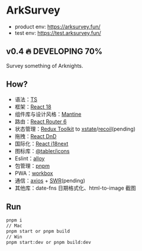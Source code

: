 # ArkSurvey

- product env: https://arksurvey.fun/
- test env: https://test.arksurvey.fun/

## v0.4 🔥 DEVELOPING 70%

Survey something of Arknights.

## How?

- 语法：[TS](https://www.typescriptlang.org/docs/handbook/intro.html)
- 框架：[React 18](https://beta.reactjs.org/learn/passing-data-deeply-with-context)
- 组件库与设计风格：[Mantine](https://mantine.dev/core/app-shell/)
- 路由：[React Router 6](https://reactrouter.com/docs/en/v6/getting-started/overview)
- 状态管理：[Redux Toolkit](https://redux-toolkit.js.org/tutorials/quick-start) to [xstate](https://github.com/statelyai/xstate/tree/main/packages/xstate-react)/[recoil](https://recoiljs.org/zh-hans/docs/introduction/getting-started)(pending)
- 拖拽：[React DnD](https://react-dnd.github.io/react-dnd/about)
- 国际化：[React i18next](https://react.i18next.com/)
- 图标库：[@tabler/icons](https://tabler-icons.io/)
- Eslint：[alloy](https://github.com/AlloyTeam/eslint-config-alloy)
- 包管理：[pnpm](https://github.com/pnpm/pnpm)
- PWA：[workbox](https://web.dev/learn/pwa/workbox/)
- 通信：[axios](https://github.com/axios/axios) + [SWR](https://swr.vercel.app/zh-CN)(pending)
- 其他库：date-fns 日期格式化、html-to-image 截图

## Run

```sh
pnpm i
// Mac
pnpm start or pnpm build
// Win
pnpm start:dev or pnpm build:dev
```
